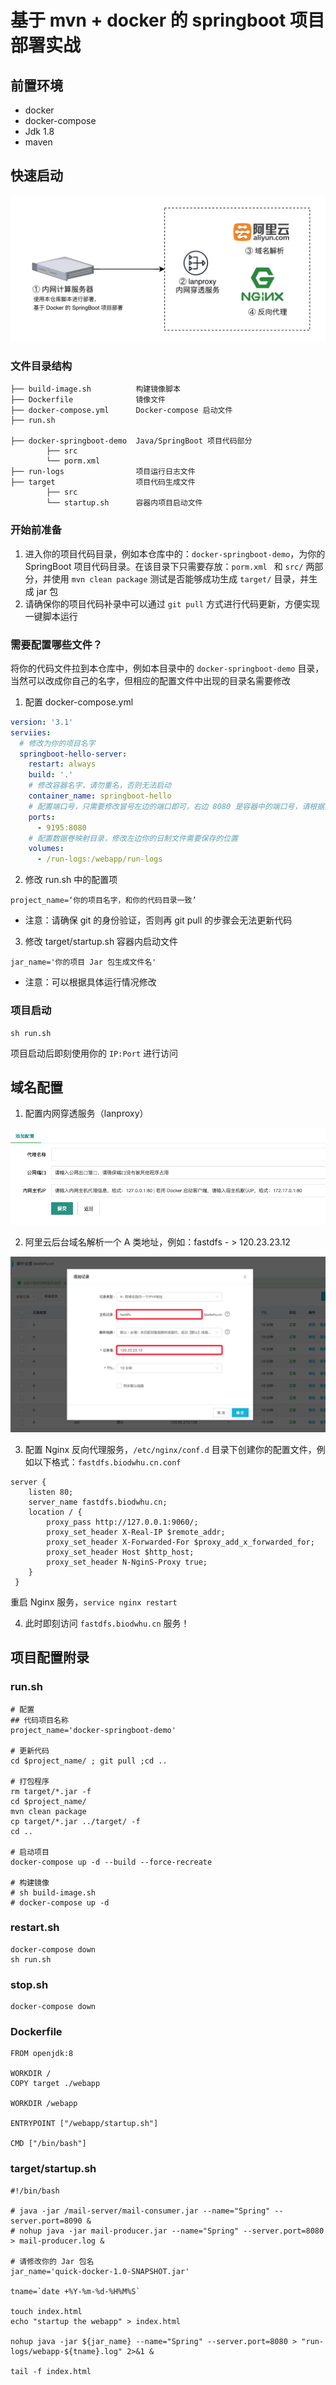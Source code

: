 # 基于 mvn + docker 的 springboot 项目部署实战

## 前置环境

- docker
- docker-compose
- Jdk 1.8
- maven



## 快速启动

![image-20190307101147724](assets/image-20190307101147724.png)

### 文件目录结构

```
├── build-image.sh          构建镜像脚本
├── Dockerfile              镜像文件
├── docker-compose.yml      Docker-compose 启动文件
├── run.sh

├── docker-springboot-demo  Java/SpringBoot 项目代码部分
        ├── src
        └── porm.xml
├── run-logs                项目运行日志文件
├── target                  项目代码生成文件
        ├── src
        └── startup.sh      容器内项目启动文件
```



### 开始前准备

1. 进入你的项目代码目录，例如本仓库中的：`docker-springboot-demo`，为你的 SpringBoot 项目代码目录。在该目录下只需要存放：`porm.xml ` 和 `src/` 两部分，并使用 `mvn clean package` 测试是否能够成功生成 `target/` 目录，并生成 jar 包
2. 请确保你的项目代码补录中可以通过 `git pull` 方式进行代码更新，方便实现一键脚本运行



### 需要配置哪些文件？

将你的代码文件拉到本仓库中，例如本目录中的 `docker-springboot-demo` 目录，当然可以改成你自己的名字，但相应的配置文件中出现的目录名需要修改

1. 配置 docker-compose.yml

```yml
version: '3.1'
serviies:
  # 修改为你的项目名字
  springboot-hello-server:
    restart: always
    build: '.'
    # 修改容器名字，请勿重名，否则无法启动
    container_name: springboot-hello
    # 配置端口号，只需要修改冒号左边的端口即可，右边 8080 是容器中的端口号，请根据实际情况来修改
    ports:
      - 9195:8080
    # 配置数据卷映射目录，修改左边你的日制文件需要保存的位置
    volumes:
      - /run-logs:/webapp/run-logs
```

2. 修改 run.sh 中的配置项

```shell
project_name=‘你的项目名字，和你的代码目录一致’
```

- 注意：请确保 git 的身份验证，否则再 git pull 的步骤会无法更新代码

3. 修改 target/startup.sh 容器内启动文件

```shell
jar_name='你的项目 Jar 包生成文件名'
```

- 注意：可以根据具体运行情况修改

### 项目启动

```shell
sh run.sh
```

项目启动后即刻使用你的 `IP:Port` 进行访问



## 域名配置

1. 配置内网穿透服务（lanproxy）

![image-20190307093913562](assets/image-20190307093913562.png)

2. 阿里云后台域名解析一个 A 类地址，例如：fastdfs   - > 120.23.23.12

![image-20190307095229826](assets/image-20190307095229826.png)

3. 配置 Nginx 反向代理服务，`/etc/nginx/conf.d` 目录下创建你的配置文件，例如以下格式：`fastdfs.biodwhu.cn.conf`

```
server {
    listen 80;
    server_name fastdfs.biodwhu.cn;
    location / {
        proxy_pass http://127.0.0.1:9060/;
        proxy_set_header X-Real-IP $remote_addr;
        proxy_set_header X-Forwarded-For $proxy_add_x_forwarded_for;
        proxy_set_header Host $http_host;
        proxy_set_header N-NginS-Proxy true;
    }
 }
```

重启 Nginx 服务，`service nginx restart`

4. 此时即刻访问 `fastdfs.biodwhu.cn` 服务！





## 项目配置附录

### run.sh

```shell
# 配置
## 代码项目名称
project_name='docker-springboot-demo'

# 更新代码
cd $project_name/ ; git pull ;cd ..

# 打包程序
rm target/*.jar -f
cd $project_name/
mvn clean package
cp target/*.jar ../target/ -f
cd ..

# 启动项目
docker-compose up -d --build --force-recreate

# 构建镜像
# sh build-image.sh
# docker-compose up -d
```



### restart.sh

```shell
docker-compose down
sh run.sh
```



### stop.sh

```shell
docker-compose down
```





### Dockerfile

```shell
FROM openjdk:8

WORKDIR /
COPY target ./webapp

WORKDIR /webapp

ENTRYPOINT ["/webapp/startup.sh"]

CMD ["/bin/bash"]
```



### target/startup.sh

```shell
#!/bin/bash

# java -jar /mail-server/mail-consumer.jar --name="Spring" --server.port=8090 &
# nohup java -jar mail-producer.jar --name="Spring" --server.port=8080 > mail-producer.log &

# 请修改你的 Jar 包名
jar_name='quick-docker-1.0-SNAPSHOT.jar'

tname=`date +%Y-%m-%d-%H%M%S`

touch index.html
echo "startup the webapp" > index.html

nohup java -jar ${jar_name} --name="Spring" --server.port=8080 > "run-logs/webapp-${tname}.log" 2>&1 &

tail -f index.html
```

